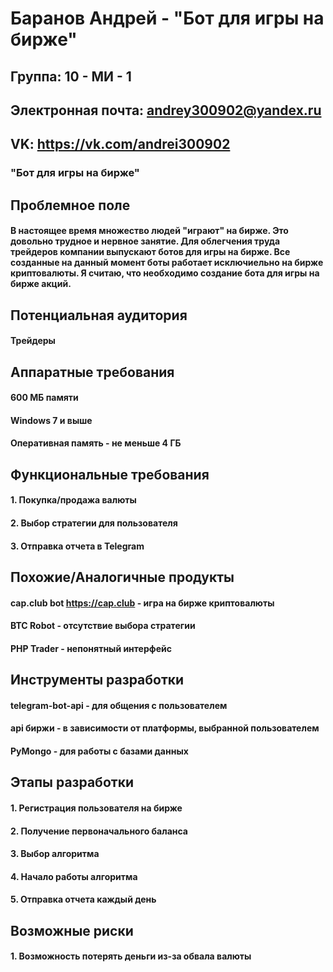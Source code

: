 # Баранов Андрей - "Бот для игры на бирже"
## Группа: 10 - МИ - 1
## Электронная почта: andrey300902@yandex.ru
## VK: https://vk.com/andrei300902
### "Бот для игры на бирже"
## Проблемное поле
#### В настоящее время множество людей "играют" на бирже. Это довольно трудное и нервное занятие. Для облегчения труда трейдеров компании выпускают ботов для игры на бирже. Все созданные на данный момент боты работает исключиельно на бирже криптовалюты. Я считаю, что необходимо создание бота для игры на бирже акций.
## Потенциальная аудитория
#### Трейдеры
## Аппаратные требования
#### 600 МБ памяти
#### Windows 7 и выше
#### Оперативная память - не меньше 4 ГБ
## Функциональные требования
#### 1. Покупка/продажа валюты
#### 2. Выбор стратегии для пользователя
#### 3. Отправка отчета в Telegram
## Похожие/Аналогичные продукты
#### cap.club bot https://cap.club - игра на бирже криптовалюты
#### BTC Robot - отсутствие выбора стратегии
#### PHP Trader - непонятный интерфейс
## Инструменты разработки
#### telegram-bot-api - для общения с пользователем
#### api биржи - в зависимости от платформы, выбранной пользователем
#### PyMongo - для работы с базами данных
## Этапы разработки
#### 1. Регистрация пользователя на бирже
#### 2. Получение первоначального баланса
#### 3. Выбор алгоритма
#### 4. Начало работы алгоритма
#### 5. Отправка отчета каждый день
## Возможные риски
#### 1. Возможность потерять деньги из-за обвала валюты
